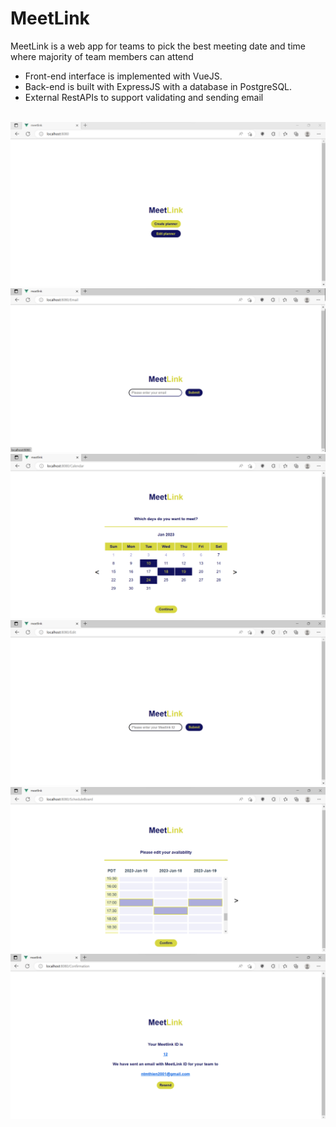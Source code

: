# MeetLink

<div>MeetLink is a web app for teams to pick the best meeting date and time where majority of team members can attend</div>
<ul>
  <li>Front-end interface is implemented with VueJS.</li>
  <li>Back-end is built with ExpressJS with a database in PostgreSQL.</li>
  <li>External RestAPIs to support validating and sending email</li>
</ul>
<br/>
<img src="demo/homepage.png">
<br/>
<img src="demo/email.png">
<br/>
<img src="demo/calendar.png">
<br/>
<img src="demo/edit.png">
<br/>
<img src="demo/schedule.png">
<br/>
<img src="demo/confirmation.png">
